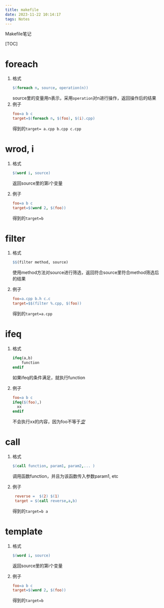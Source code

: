 ```yaml
---
title: makefile
date: 2023-11-22 10:14:17
tags: Notes
---
```


Makefile笔记

[TOC]

<!--more-->

# foreach

1. 格式
   ```makefile
   $(foreach n, source, operation(n))
   ```
   source里的变量用n表示，采用`operation`对n进行操作，返回操作后的结果
2. 例子
   ```makefile
   foo=a b c
   target=$(foreach n, $(foo), $(i).cpp)
   ```
   得到的`target= a.cpp b.cpp c.cpp`

# wrod, i

1. 格式

   ```makefile
   $(word i, source)
   ```

   返回source里的第i个变量

2. 例子
   ```makefile
   foo=a b c
   target=$(word 2, $(foo))
   ```
   得到的`target=b`

# filter

1. 格式

   ```makefile
   $$(filter method, source)
   ```

   使用method方法对source进行筛选，返回符合source里符合method筛选后的结果

2. 例子
   ```makefile
   foo=a.cpp b.h c.c
   target=$$(filter %.cpp, $(foo))
   ```
   得到的`target=a.cpp`

# ifeq

1. 格式

   ```makefile
   ifeq(a,b)
       function
   endif
   ```

   如果ifeq的条件满足，就执行function

2. 例子
   ```makefile
   foo=a b c
   ifeq($(foo),)
     xx
   endif
   ```
   不会执行xx的内容，因为foo不等于<u>_空_</u>

# call

1. 格式

   ```makefile
   $(call function, param1, param2,... )
   ```

   调用函数function，并且为该函数传入参数param1, etc

2. 例子

   ```makefile
    reverse =  $(2) $(1)
    target = $(call reverse,a,b)
   ```

   得到的`target=b a`

# template

1. 格式

   ```makefile
   $(word i, source)
   ```

   返回source里的第i个变量

2. 例子
   ```makefile
   foo=a b c
   target=$(word 2, $(foo))
   ```
   得到的`target=b`
